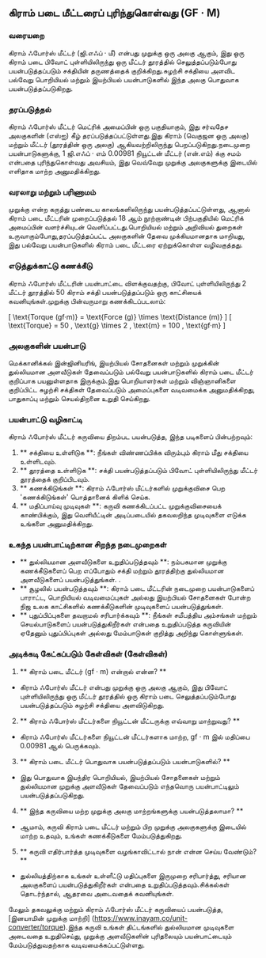 ## கிராம் படை மீட்டரைப் புரிந்துகொள்வது (GF · M)

### வரையறை
கிராம் ஃபோர்ஸ் மீட்டர் (ஜி.எஃப் · மீ) என்பது முறுக்கு ஒரு அலகு ஆகும், இது ஒரு கிராம் படை பிவோட் புள்ளியிலிருந்து ஒரு மீட்டர் தூரத்தில் செலுத்தப்படும்போது பயன்படுத்தப்படும் சக்தியின் தருணத்தைக் குறிக்கிறது.சுழற்சி சக்தியை அளவிட பல்வேறு பொறியியல் மற்றும் இயற்பியல் பயன்பாடுகளில் இந்த அலகு பொதுவாக பயன்படுத்தப்படுகிறது.

### தரப்படுத்தல்
கிராம் ஃபோர்ஸ் மீட்டர் மெட்ரிக் அமைப்பின் ஒரு பகுதியாகும், இது சர்வதேச அலகுகளின் (எஸ்ஐ) கீழ் தரப்படுத்தப்பட்டுள்ளது.இது கிராம் (வெகுஜன ஒரு அலகு) மற்றும் மீட்டர் (தூரத்தின் ஒரு அலகு) ஆகியவற்றிலிருந்து பெறப்படுகிறது.நடைமுறை பயன்பாடுகளுக்கு, 1 ஜி.எஃப் · எம் 0.00981 நியூட்டன் மீட்டர் (என்.எம்) க்கு சமம் என்பதை புரிந்துகொள்வது அவசியம், இது வெவ்வேறு முறுக்கு அலகுகளுக்கு இடையில் எளிதாக மாற்ற அனுமதிக்கிறது.

### வரலாறு மற்றும் பரிணாமம்
முறுக்கு என்ற கருத்து பண்டைய காலங்களிலிருந்து பயன்படுத்தப்பட்டுள்ளது, ஆனால் கிராம் படை மீட்டரின் முறைப்படுத்தல் 18 ஆம் நூற்றாண்டின் பிற்பகுதியில் மெட்ரிக் அமைப்பின் வளர்ச்சியுடன் வெளிப்பட்டது.பொறியியல் மற்றும் அறிவியல் துறைகள் உருவாகும்போது, ​​தரப்படுத்தப்பட்ட அலகுகளின் தேவை முக்கியமானதாக மாறியது, இது பல்வேறு பயன்பாடுகளில் கிராம் படை மீட்டரை ஏற்றுக்கொள்ள வழிவகுத்தது.

### எடுத்துக்காட்டு கணக்கீடு
கிராம் ஃபோர்ஸ் மீட்டரின் பயன்பாட்டை விளக்குவதற்கு, பிவோட் புள்ளியிலிருந்து 2 மீட்டர் தூரத்தில் 50 கிராம் சக்தி பயன்படுத்தப்படும் ஒரு காட்சியைக் கவனியுங்கள்.முறுக்கு பின்வருமாறு கணக்கிடப்படலாம்:

\[ \text{Torque (gf·m)} = \text{Force (g)} \times \text{Distance (m)} \]
\[ \text{Torque} = 50 \, \text{g} \times 2 \, \text{m} = 100 \, \text{gf·m} \]

### அலகுகளின் பயன்பாடு
மெக்கானிக்கல் இன்ஜினியரிங், இயற்பியல் சோதனைகள் மற்றும் முறுக்கின் துல்லியமான அளவீடுகள் தேவைப்படும் பல்வேறு பயன்பாடுகளில் கிராம் படை மீட்டர் குறிப்பாக பயனுள்ளதாக இருக்கும்.இது பொறியாளர்கள் மற்றும் விஞ்ஞானிகளை குறிப்பிட்ட சுழற்சி சக்திகள் தேவைப்படும் அமைப்புகளை வடிவமைக்க அனுமதிக்கிறது, பாதுகாப்பு மற்றும் செயல்திறனை உறுதி செய்கிறது.

### பயன்பாட்டு வழிகாட்டி
கிராம் ஃபோர்ஸ் மீட்டர் கருவியை திறம்பட பயன்படுத்த, இந்த படிகளைப் பின்பற்றவும்:
1. ** சக்தியை உள்ளிடுக **: நீங்கள் விண்ணப்பிக்க விரும்பும் கிராம் மீது சக்தியை உள்ளிடவும்.
2. ** தூரத்தை உள்ளிடுக **: சக்தி பயன்படுத்தப்படும் பிவோட் புள்ளியிலிருந்து மீட்டர் தூரத்தைக் குறிப்பிடவும்.
3. ** கணக்கிடுங்கள் **: கிராம் ஃபோர்ஸ் மீட்டர்களில் முறுக்குவிசை பெற 'கணக்கிடுங்கள்' பொத்தானைக் கிளிக் செய்க.
4. ** மதிப்பாய்வு முடிவுகள் **: கருவி கணக்கிடப்பட்ட முறுக்குவிசையைக் காண்பிக்கும், இது வெளியீட்டின் அடிப்படையில் தகவலறிந்த முடிவுகளை எடுக்க உங்களை அனுமதிக்கிறது.

### உகந்த பயன்பாட்டிற்கான சிறந்த நடைமுறைகள்
- ** துல்லியமான அளவீடுகளை உறுதிப்படுத்தவும் **: நம்பகமான முறுக்கு கணக்கீடுகளைப் பெற எப்போதும் சக்தி மற்றும் தூரத்திற்கு துல்லியமான அளவீடுகளைப் பயன்படுத்துங்கள்.
.
- ** சூழலில் பயன்படுத்தவும் **: கிராம் படை மீட்டரின் நடைமுறை பயன்பாடுகளைப் பாராட்ட, பொறியியல் வடிவமைப்புகள் அல்லது இயற்பியல் சோதனைகள் போன்ற நிஜ உலக காட்சிகளில் கணக்கீடுகளின் முடிவுகளைப் பயன்படுத்துங்கள்.
- ** புதுப்பிப்புகளை தவறாமல் சரிபார்க்கவும் **: நீங்கள் சமீபத்திய அம்சங்கள் மற்றும் செயல்பாடுகளைப் பயன்படுத்துகிறீர்கள் என்பதை உறுதிப்படுத்த கருவியின் ஏதேனும் புதுப்பிப்புகள் அல்லது மேம்பாடுகள் குறித்து அறிந்து கொள்ளுங்கள்.

### அடிக்கடி கேட்கப்படும் கேள்விகள் (கேள்விகள்)

1. ** கிராம் படை மீட்டர் (gf · m) என்றால் என்ன? **
- கிராம் ஃபோர்ஸ் மீட்டர் என்பது முறுக்கு ஒரு அலகு ஆகும், இது பிவோட் புள்ளியிலிருந்து ஒரு மீட்டர் தூரத்தில் ஒரு கிராம் படை செலுத்தப்படும்போது பயன்படுத்தப்படும் சுழற்சி சக்தியை அளவிடுகிறது.

2. ** கிராம் ஃபோர்ஸ் மீட்டர்களை நியூட்டன் மீட்டருக்கு எவ்வாறு மாற்றுவது? **
- கிராம் ஃபோர்ஸ் மீட்டர்களை நியூட்டன் மீட்டர்களாக மாற்ற, gf · m இல் மதிப்பை 0.00981 ஆல் பெருக்கவும்.

3. ** கிராம் படை மீட்டர் பொதுவாக பயன்படுத்தப்படும் பயன்பாடுகளில்? **
- இது பொதுவாக இயந்திர பொறியியல், இயற்பியல் சோதனைகள் மற்றும் துல்லியமான முறுக்கு அளவீடுகள் தேவைப்படும் எந்தவொரு பயன்பாட்டிலும் பயன்படுத்தப்படுகிறது.

4. ** இந்த கருவியை மற்ற முறுக்கு அலகு மாற்றங்களுக்கு பயன்படுத்தலாமா? **
- ஆமாம், கருவி கிராம் படை மீட்டர் மற்றும் பிற முறுக்கு அலகுகளுக்கு இடையில் மாற்ற உதவும், உங்கள் கணக்கீடுகளை மேம்படுத்துகிறது.

5. ** கருவி எதிர்பார்த்த முடிவுகளை வழங்காவிட்டால் நான் என்ன செய்ய வேண்டும்? **
- துல்லியத்திற்காக உங்கள் உள்ளீட்டு மதிப்புகளை இருமுறை சரிபார்த்து, சரியான அலகுகளைப் பயன்படுத்துகிறீர்கள் என்பதை உறுதிப்படுத்தவும்.சிக்கல்கள் தொடர்ந்தால், ஆதரவை அடைவதைக் கவனியுங்கள்.

மேலும் தகவலுக்கு மற்றும் கிராம் ஃபோர்ஸ் மீட்டர் கருவியைப் பயன்படுத்த, [இனயாமின் முறுக்கு மாற்றி] (https://www.inayam.co/unit-converter/torque).இந்த கருவி உங்கள் திட்டங்களில் துல்லியமான முடிவுகளை அடைவதை உறுதிசெய்து, முறுக்கு அளவீடுகளின் புரிதலையும் பயன்பாட்டையும் மேம்படுத்துவதற்காக வடிவமைக்கப்பட்டுள்ளது.